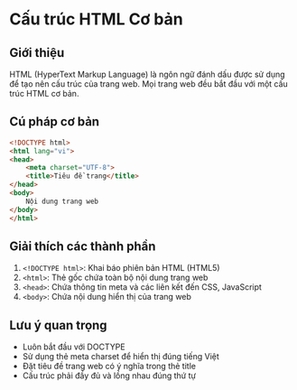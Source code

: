 # Cấu trúc HTML Cơ bản

## Giới thiệu
HTML (HyperText Markup Language) là ngôn ngữ đánh dấu được sử dụng để tạo nên cấu trúc của trang web. Mọi trang web đều bắt đầu với một cấu trúc HTML cơ bản.

## Cú pháp cơ bản
```html
<!DOCTYPE html>
<html lang="vi">
<head>
    <meta charset="UTF-8">
    <title>Tiêu đề trang</title>
</head>
<body>
    Nội dung trang web
</body>
</html>
```

## Giải thích các thành phần

1. `<!DOCTYPE html>`: Khai báo phiên bản HTML (HTML5)
2. `<html>`: Thẻ gốc chứa toàn bộ nội dung trang web
3. `<head>`: Chứa thông tin meta và các liên kết đến CSS, JavaScript
4. `<body>`: Chứa nội dung hiển thị của trang web

## Lưu ý quan trọng
- Luôn bắt đầu với DOCTYPE
- Sử dụng thẻ meta charset để hiển thị đúng tiếng Việt
- Đặt tiêu đề trang web có ý nghĩa trong thẻ title
- Cấu trúc phải đầy đủ và lồng nhau đúng thứ tự
